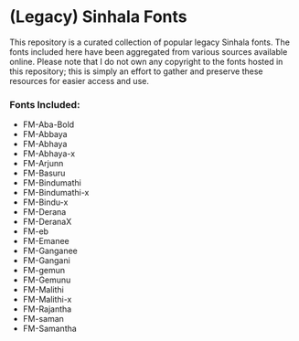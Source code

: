 # (Legacy) Sinhala Fonts

This repository is a curated collection of popular legacy Sinhala fonts. The fonts included here have been aggregated from various sources available online. Please note that I do not own any copyright to the fonts hosted in this repository; this is simply an effort to gather and preserve these resources for easier access and use.

### Fonts Included:

- FM-Aba-Bold
- FM-Abbaya
- FM-Abhaya
- FM-Abhaya-x
- FM-Arjunn
- FM-Basuru
- FM-Bindumathi
- FM-Bindumathi-x
- FM-Bindu-x
- FM-Derana
- FM-DeranaX
- FM-eb
- FM-Emanee
- FM-Ganganee
- FM-Gangani
- FM-gemun
- FM-Gemunu
- FM-Malithi
- FM-Malithi-x
- FM-Rajantha
- FM-saman
- FM-Samantha
